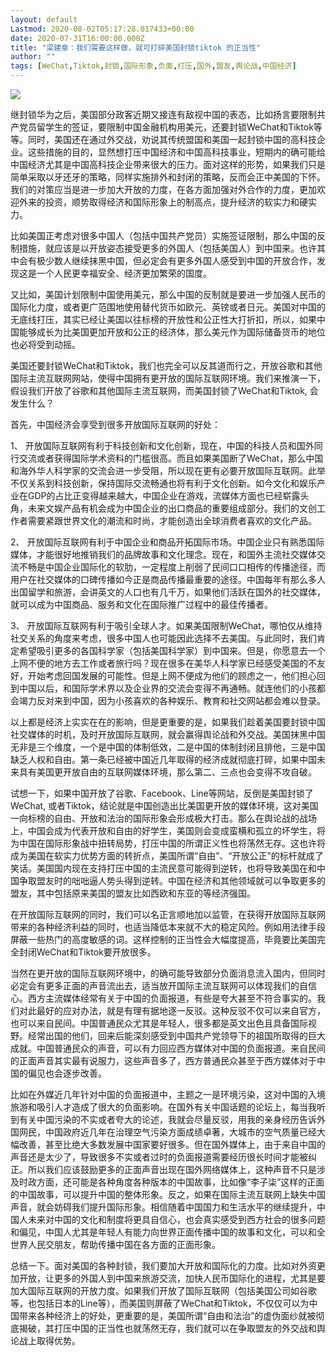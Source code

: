 ```yaml
---
layout: default
Lastmod: 2020-08-02T05:17:28.017433+00:00
date: 2020-07-31T16:00:00.000Z
title: "梁建章：我们需要这样做，就可打碎美国封锁tiktok 的正当性"
author: ""
tags: [WeChat,Tiktok,封锁,国际形象,负面,打压,国外,盟友,舆论战,中国经济]
---
```


![](https://images.weserv.nl/?url=https%3A//pic3.zhimg.com/v2-5b41aeab3fd750728eea9da69dc834b6_b.jpg)

继封锁华为之后，美国部分政客近期又接连有敌视中国的表态，比如扬言要限制共产党员留学生的签证，要限制中国金融机构用美元，还要封锁WeChat和Tiktok等等。同时，美国还在通过外交战，劝说其传统盟国和美国一起封锁中国的高科技企业。这些措施的目的，显然想打压中国经济和中国高科技事业，短期内的确可能给中国经济尤其是中国高科技企业带来很大的压力。面对这样的形势，如果我们只是简单采取以牙还牙的策略，同样实施排外和封闭的策略，反而会正中美国的下怀。我们的对策应当是进一步加大开放的力度，在各方面加强对外合作的力度，更加欢迎外来的投资，顺势取得经济和国际形象上的制高点，提升经济的软实力和硬实力。

比如美国正考虑对很多中国人（包括中国共产党员）实施签证限制，那么中国的反制措施，就应该是以开放姿态接受更多的外国人（包括美国人）到中国来。也许其中会有极少数人继续抹黑中国，但必定会有更多外国人感受到中国的开放合作，发现这是一个人民更幸福安全、经济更加繁荣的国度。

又比如，美国计划限制中国使用美元，那么中国的反制就是要进一步加强人民币的国际化力度，或者更广范围地使用替代货币如欧元、英镑或者日元。美国对中国的无底线打压，其实已经让美国以往标榜的开放性和公正性大打折扣，所以，如果中国能够成长为比美国更加开放和公正的经济体，那么美元作为国际储备货币的地位也必将受到动摇。

美国还要封锁WeChat和Tiktok，我们也完全可以反其道而行之，开放谷歌和其他国际主流互联网网站，使得中国拥有更开放的国际互联网环境。我们来推演一下，假设我们开放了谷歌和其他国际主流互联网，而美国封锁了WeChat和Tiktok, 会发生什么？

首先，中国经济会享受到很多开放国际互联网的好处：

1、 开放国际互联网有利于科技创新和文化创新，现在，中国的科技人员和国外同行交流或者获得国际学术资料的门槛很高。而且如果美国断了WeChat，那么中国和海外华人科学家的交流会进一步受阻，所以现在更有必要开放国际互联网。此举不仅关系到科技创新，保持国际交流畅通也将有利于文化创新。如今文化和娱乐产业在GDP的占比正变得越来越大，中国企业在游戏，流媒体方面也已经崭露头角，未来文娱产品有机会成为中国企业的出口商品的重要组成部分。我们的文创工作者需要紧跟世界文化的潮流和时尚，才能创造出全球消费者喜欢的文化产品。

2、 开放国际互联网有利于中国企业和商品开拓国际市场。中国企业只有熟悉国际媒体，才能很好地推销我们的品牌故事和文化理念。现在，和国外主流社交媒体交流不畅是中国企业国际化的软肋，一定程度上削弱了民间口口相传的传播途径，而用户在社交媒体的口碑传播如今正是商品传播最重要的途径。中国每年有那么多人出国留学和旅游，会讲英文的人口也有几千万，如果他们活跃在国外的社交媒体，就可以成为中国商品、服务和文化在国际推广过程中的最佳传播者。

3、 开放国际互联网有利于吸引全球人才。如果美国限制WeChat，哪怕仅从维持社交关系的角度来考虑，很多中国人也可能因此选择不去美国。与此同时，我们肯定希望吸引更多的各国科学家（包括美国科学家）到中国来。但是，你愿意去一个上网不便的地方去工作或者旅行吗？现在很多在美华人科学家已经感受美国的不友好，开始考虑回国发展的可能性。但是上网不便成为他们的顾虑之一，他们担心回到中国以后，和国际学术界以及企业界的交流会变得不再通畅。就连他们的小孩都会竭力反对来到中国，因为小孩喜欢的各种娱乐、教育和社交网站都会难以登录。

以上都是经济上实实在在的影响，但是更重要的是，如果我们趁着美国要封锁中国社交媒体的时机，及时开放国际互联网，就会赢得舆论战和外交战。美国抹黑中国无非是三个维度，一个是中国的体制低效，二是中国的体制封闭且排他，三是中国缺乏人权和自由。第一条已经被中国近几年取得的经济成就彻底打碎，如果中国未来具有美国更开放自由的互联网媒体环境，那么第二、三点也会变得不攻自破。

试想一下，如果中国开放了谷歌、Facebook、Line等网站，反倒是美国封锁了WeChat, 或者Tiktok，结论就是中国创造出比美国更开放的媒体环境，这对美国一向标榜的自由、开放和法治的国际形象会形成极大打击。那么在舆论战的战场上，中国会成为代表开放和自由的好学生，美国则会变成蛮横和孤立的坏学生，将为中国在国际形象战中扭转局势，打压中国的所谓正义性也将荡然无存。这也许将成为美国在软实力优势方面的转折点，美国所谓“自由”、“开放公正”的标杆就成了笑话。美国国内现在支持打压中国的主流民意可能得到逆转，也将导致美国在和中国争取盟友时的咄咄逼人势头得到逆转。中国在经济和其他领域就可以争取更多的盟友，其中包括原来美国的盟友比如西欧和东亚的等经济强国。

在开放国际互联网的同时，我们可以名正言顺地加以监管，在获得开放国际互联网带来的各种经济利益的同时，也适当降低本来就不大的稳定风险。例如用法律手段屏蔽一些热门的高度敏感的词。这样控制的正当性会大幅度提高，毕竟要比美国完全封闭WeChat和Tiktok要开放很多。

当然在更开放的国际互联网环境中，的确可能导致部分负面消息流入国内，但同时必定会有更多正面的声音流出去，适当放开国际主流互联网可以体现我们的自信心。西方主流媒体经常有关于中国的负面报道，有些是夸大甚至不符合事实的。我们对此最好的应对办法，就是有理有据地逐一反驳。这种反驳不仅可以来自官方，也可以来自民间。中国普通民众尤其是年轻人，很多都是英文出色且具备国际视野。经常出国的他们，回来后能深刻感受到中国共产党领导下的祖国所取得的巨大成就。中国普通民众的声音，可以有力回应西方媒体对中国的负面报道。来自民间的正面声音其实最有说服力，这些声音多了，西方普通民众甚至于西方媒体对于中国的偏见也会逐步改善。

比如在外媒近几年针对中国的负面报道中，主题之一是环境污染，这对中国的入境旅游和吸引人才造成了很大的负面影响。在国外有关中国话题的论坛上，每当我听到有关中国污染的不实或者夸大的论述，我就会尽量反驳，用我的亲身经历告诉外国网民，中国政府近几年在治理空气污染方面成绩卓著，大城市的空气质量已经大幅改善，甚至比绝大多数发展中国家要好很多。但在国外媒体上，由于来自中国的声音还是太少了，导致很多不实或者过时的负面报道需要经历很长时间才能被纠正。所以我们应该鼓励更多的正面声音出现在国外网络媒体上，这种声音不只是涉及时政方面，还可能是各种角度各种版本的中国故事，比如像“李子柒”这样的正面的中国故事，可以提升中国的整体形象。反之，如果在国际主流互联网上缺失中国声音，就会妨碍我们提升国际形象。相信随着中国国力和生活水平的继续提升，中国人未来对中国的文化和制度将更具自信心，也会真实感受到西方社会的很多问题和偏见，中国人尤其是年轻人有能力向世界正面传播中国的故事和文化，可以和全世界人民交朋友，帮助传播中国在各方面的正面形象。

总结一下。面对美国的各种封锁，我们要加大开放和国际化的力度。比如对外资更加开放，让更多的外国人到中国来旅游交流，加快人民币国际化的进程，尤其是要加大国际互联网的开放力度。如果我们开放了国际互联网（包括美国公司如谷歌等，也包括日本的Line等），而美国则屏蔽了WeChat和Tiktok，不仅仅可以为中国带来各种经济上的好处，更重要的是，美国所谓“自由和法治”的虚伪面纱就被彻底揭破，其打压中国的正当性也就荡然无存，我们就可以在争取盟友的外交战和舆论战上取得优势。

